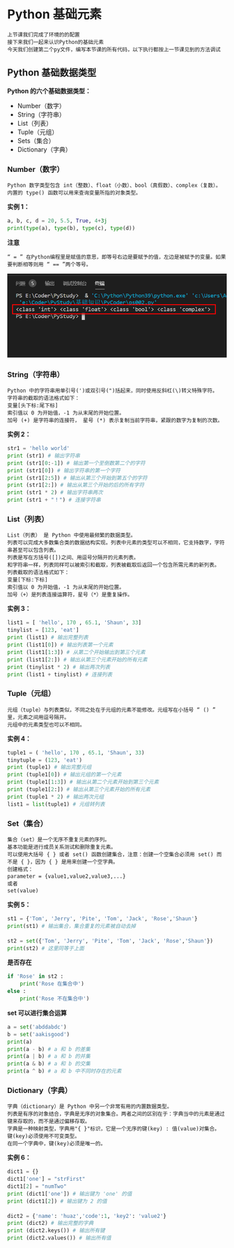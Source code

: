 # Python 基础元素

    上节课我们完成了环境的的配置
    接下来我们一起来认识Python的基础元素
    今天我们创建第二个py文件，编写本节课的所有代码，以下执行都按上一节课见到的方法调试

## Python 基础数据类型

**Python 的六个基础数据类型：**

- Number（数字）
- String（字符串）
- List（列表）
- Tuple（元组）
- Sets（集合）
- Dictionary（字典）

### Number（数字）

    Python 数字类型包含 int（整数）、float（小数）、bool（真假数）、complex（复数）。
    内置的 type() 函数可以用来查询变量所指的对象类型。

**实例 1：**

```py
a, b, c, d = 20, 5.5, True, 4+3j
print(type(a), type(b), type(c), type(d))
```
**注意**
    
    “ = ” 在Python编程里是赋值的意思，即等号右边是要赋予的值，左边是被赋予的变量。如果要判断相等则用 “ == ”两个等号。
![images](./images/img027.png)

### String（字符串）

    Python 中的字符串用单引号(')或双引号(")括起来，同时使用反斜杠(\)转义特殊字符。
    字符串的截取的语法格式如下：
    变量[头下标:尾下标]
    索引值以 0 为开始值，-1 为从末尾的开始位置。
    加号 (+) 是字符串的连接符， 星号 (*) 表示复制当前字符串，紧跟的数字为复制的次数。

**实例 2：**

```py
str1 = 'hello world'
print (str1) # 输出字符串
print (str1[0:-1]) # 输出第一个至倒数第二个的字符
print (str1[0]) # 输出字符串的第一个字符
print (str1[2:5]) # 输出从第三个开始到第五个的字符
print (str1[2:]) # 输出从第三个开始的后的所有字符
print (str1 * 2) # 输出字符串两次
print (str1 + "！") # 连接字符串
```

### List（列表）

    List（列表） 是 Python 中使用最频繁的数据类型。
    列表可以完成大多数集合类的数据结构实现。列表中元素的类型可以不相同，它支持数字，字符串甚至可以包含列表。
    列表是写在方括号([])之间、用逗号分隔开的元素列表。
    和字符串一样，列表同样可以被索引和截取，列表被截取后返回一个包含所需元素的新列表。
    列表截取的语法格式如下：
    变量[下标:下标]
    索引值以 0 为开始值，-1 为从末尾的开始位置。
    加号（+）是列表连接运算符，星号（*）是重复操作。

**实例 3：**

```py
list1 = [ 'hello', 170 , 65.1, 'Shaun', 33]
tinylist = [123, 'eat']
print (list1) # 输出完整列表
print (list1[0]) # 输出列表第一个元素
print (list1[1:3]) # 从第二个开始输出到第三个元素
print (list1[2:]) # 输出从第三个元素开始的所有元素
print (tinylist * 2) # 输出两次列表
print (list1 + tinylist) # 连接列表
```

### Tuple（元组）

    元组（tuple）与列表类似，不同之处在于元组的元素不能修改。元组写在小括号 “ () ” 里，元素之间用逗号隔开。
    元组中的元素类型也可以不相同。

**实例 4：**

```py
tuple1 = ( 'hello', 170 , 65.1, 'Shaun', 33)
tinytuple = (123, 'eat')
print (tuple1) # 输出完整元组
print (tuple1[0]) # 输出元组的第一个元素
print (tuple1[1:3]) # 输出从第二个元素开始到第三个元素
print (tuple1[2:]) # 输出从第三个元素开始的所有元素
print (tuple1 * 2) # 输出两次元组
list1 = list(tuple1) # 元组转列表
```

### Set（集合）

    集合（set）是一个无序不重复元素的序列。
    基本功能是进行成员关系测试和删除重复元素。
    可以使用大括号 { } 或者 set() 函数创建集合，注意：创建一个空集合必须用 set() 而不是 { }，因为 { } 是用来创建一个空字典。
    创建格式：
    parameter = {value1,value2,value3,...}
    或者
    set(value)

**实例 5：**

```py
st1 = {'Tom', 'Jerry', 'Pite', 'Tom', 'Jack', 'Rose','Shaun'}
print(st1) # 输出集合，集合重复的元素被自动去掉

st2 = set({'Tom', 'Jerry', 'Pite', 'Tom', 'Jack', 'Rose','Shaun'})
print(st2) # 这里同等于上面
```

**是否存在**

```py
if 'Rose' in st2 :
    print('Rose 在集合中')
else :
    print('Rose 不在集合中')
```

**set 可以进行集合运算**

```py
a = set('abddabdc')
b = set('aakisgood')
print(a)
print(a - b) # a 和 b 的差集
print(a | b) # a 和 b 的并集
print(a & b) # a 和 b 的交集
print(a ^ b) # a 和 b 中不同时存在的元素
```

### Dictionary（字典）

    字典（dictionary）是 Python 中另一个非常有用的内置数据类型。
    列表是有序的对象结合，字典是无序的对象集合。两者之间的区别在于：字典当中的元素是通过键来存取的，而不是通过偏移存取。
    字典是一种映射类型，字典用"{ }"标识，它是一个无序的键(key) : 值(value)对集合。
    键(key)必须使用不可变类型。
    在同一个字典中，键(key)必须是唯一的。

**实例 6：**

```py
dict1 = {}
dict1['one'] = "strFirst"
dict1[2] = "numTwo"
print (dict1['one']) # 输出键为 'one' 的值
print (dict1[2]) # 输出键为 2 的值

dict2 = {'name': 'huaz','code':1, 'key2': 'value2'}
print (dict2) # 输出完整的字典
print (dict2.keys()) # 输出所有键
print (dict2.values()) # 输出所有值
```

